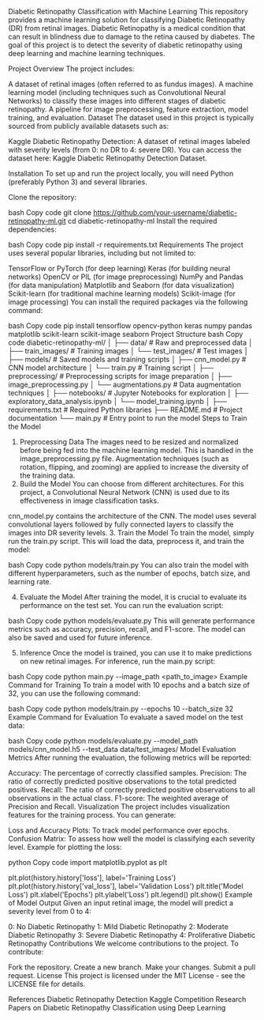 Diabetic Retinopathy Classification with Machine Learning
This repository provides a machine learning solution for classifying Diabetic Retinopathy (DR) from retinal images. Diabetic Retinopathy is a medical condition that can result in blindness due to damage to the retina caused by diabetes. The goal of this project is to detect the severity of diabetic retinopathy using deep learning and machine learning techniques.

Project Overview
The project includes:

A dataset of retinal images (often referred to as fundus images).
A machine learning model (including techniques such as Convolutional Neural Networks) to classify these images into different stages of diabetic retinopathy.
A pipeline for image preprocessing, feature extraction, model training, and evaluation.
Dataset
The dataset used in this project is typically sourced from publicly available datasets such as:

Kaggle Diabetic Retinopathy Detection: A dataset of retinal images labeled with severity levels (from 0: no DR to 4: severe DR).
You can access the dataset here: Kaggle Diabetic Retinopathy Detection Dataset.

Installation
To set up and run the project locally, you will need Python (preferably Python 3) and several libraries.

Clone the repository:

bash
Copy code
git clone https://github.com/your-username/diabetic-retinopathy-ml.git
cd diabetic-retinopathy-ml
Install the required dependencies:

bash
Copy code
pip install -r requirements.txt
Requirements
The project uses several popular libraries, including but not limited to:

TensorFlow or PyTorch (for deep learning)
Keras (for building neural networks)
OpenCV or PIL (for image preprocessing)
NumPy and Pandas (for data manipulation)
Matplotlib and Seaborn (for data visualization)
Scikit-learn (for traditional machine learning models)
Scikit-image (for image processing)
You can install the required packages via the following command:

bash
Copy code
pip install tensorflow opencv-python keras numpy pandas matplotlib scikit-learn scikit-image seaborn
Project Structure
bash
Copy code
diabetic-retinopathy-ml/
│
├── data/                    # Raw and preprocessed data
│   ├── train_images/        # Training images
│   └── test_images/         # Test images
│
├── models/                  # Saved models and training scripts
│   ├── cnn_model.py         # CNN model architecture
│   └── train.py             # Training script
│
├── preprocessing/           # Preprocessing scripts for image preparation
│   ├── image_preprocessing.py
│   └── augmentations.py     # Data augmentation techniques
│
├── notebooks/                # Jupyter Notebooks for exploration
│   ├── exploratory_data_analysis.ipynb
│   └── model_training.ipynb
│
├── requirements.txt         # Required Python libraries
├── README.md                # Project documentation
└── main.py                  # Entry point to run the model
Steps to Train the Model
1. Preprocessing Data
The images need to be resized and normalized before being fed into the machine learning model. This is handled in the image_preprocessing.py file.
Augmentation techniques (such as rotation, flipping, and zooming) are applied to increase the diversity of the training data.
2. Build the Model
You can choose from different architectures. For this project, a Convolutional Neural Network (CNN) is used due to its effectiveness in image classification tasks.

cnn_model.py contains the architecture of the CNN.
The model uses several convolutional layers followed by fully connected layers to classify the images into DR severity levels.
3. Train the Model
To train the model, simply run the train.py script. This will load the data, preprocess it, and train the model:

bash
Copy code
python models/train.py
You can also train the model with different hyperparameters, such as the number of epochs, batch size, and learning rate.

4. Evaluate the Model
After training the model, it is crucial to evaluate its performance on the test set. You can run the evaluation script:

bash
Copy code
python models/evaluate.py
This will generate performance metrics such as accuracy, precision, recall, and F1-score. The model can also be saved and used for future inference.

5. Inference
Once the model is trained, you can use it to make predictions on new retinal images. For inference, run the main.py script:

bash
Copy code
python main.py --image_path <path_to_image>
Example Command for Training
To train a model with 10 epochs and a batch size of 32, you can use the following command:

bash
Copy code
python models/train.py --epochs 10 --batch_size 32
Example Command for Evaluation
To evaluate a saved model on the test data:

bash
Copy code
python models/evaluate.py --model_path models/cnn_model.h5 --test_data data/test_images/
Model Evaluation Metrics
After running the evaluation, the following metrics will be reported:

Accuracy: The percentage of correctly classified samples.
Precision: The ratio of correctly predicted positive observations to the total predicted positives.
Recall: The ratio of correctly predicted positive observations to all observations in the actual class.
F1-score: The weighted average of Precision and Recall.
Visualization
The project includes visualization features for the training process. You can generate:

Loss and Accuracy Plots: To track model performance over epochs.
Confusion Matrix: To assess how well the model is classifying each severity level.
Example for plotting the loss:

python
Copy code
import matplotlib.pyplot as plt

plt.plot(history.history['loss'], label='Training Loss')
plt.plot(history.history['val_loss'], label='Validation Loss')
plt.title('Model Loss')
plt.xlabel('Epochs')
plt.ylabel('Loss')
plt.legend()
plt.show()
Example of Model Output
Given an input retinal image, the model will predict a severity level from 0 to 4:

0: No Diabetic Retinopathy
1: Mild Diabetic Retinopathy
2: Moderate Diabetic Retinopathy
3: Severe Diabetic Retinopathy
4: Proliferative Diabetic Retinopathy
Contributions
We welcome contributions to the project. To contribute:

Fork the repository.
Create a new branch.
Make your changes.
Submit a pull request.
License
This project is licensed under the MIT License - see the LICENSE file for details.

References
Diabetic Retinopathy Detection Kaggle Competition
Research Papers on Diabetic Retinopathy Classification using Deep Learning
